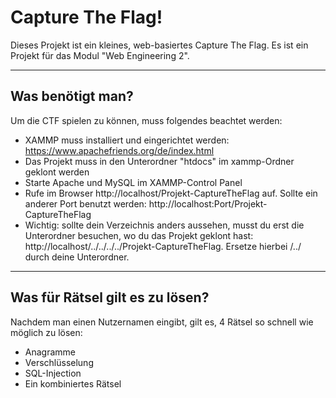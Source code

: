 # Capture The Flag!
Dieses Projekt ist ein kleines, web-basiertes Capture The Flag. 
Es ist ein Projekt für das Modul "Web Engineering 2".

---
## Was benötigt man?
Um die CTF spielen zu können, muss folgendes beachtet werden:
- XAMMP muss installiert und eingerichtet werden: https://www.apachefriends.org/de/index.html
- Das Projekt muss in den Unterordner "htdocs" im xammp-Ordner geklont werden
- Starte Apache und MySQL im XAMMP-Control Panel
- Rufe im Browser http://localhost/Projekt-CaptureTheFlag auf. Sollte ein anderer Port benutzt werden:  http://localhost:Port/Projekt-CaptureTheFlag
- Wichtig: sollte dein Verzeichnis anders aussehen, musst du erst die Unterordner besuchen, wo du das Projekt geklont hast: http://localhost/../../../../Projekt-CaptureTheFlag. Ersetze hierbei /../ durch deine Unterordner.
---
## Was für Rätsel gilt es zu lösen?
Nachdem man einen Nutzernamen eingibt, gilt es, 4 Rätsel so schnell wie möglich zu lösen:
- Anagramme
- Verschlüsselung
- SQL-Injection
- Ein kombiniertes Rätsel



